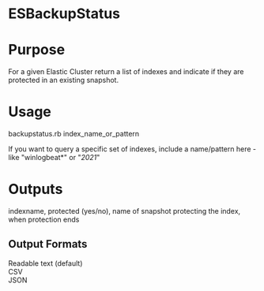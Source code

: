 # ESBackupStatus
# Purpose 
For a given Elastic Cluster return a list of indexes and indicate if they are protected in an existing snapshot. 

# Usage
backupstatus.rb index_name_or_pattern 

If you want to query a specific set of indexes, include a name/pattern here - like "winlogbeat*" or "*2021*"

# Outputs 
indexname, protected (yes/no), name of snapshot protecting the index, when protection ends

## Output Formats
Readable text (default)<br>
CSV<br>
JSON<br>

